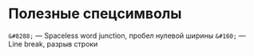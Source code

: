 # Полезные спецсимволы

`&#8288;` — Spaceless word junction, пробел нулевой ширины
`&#160;` — Line break, разрыв строки
